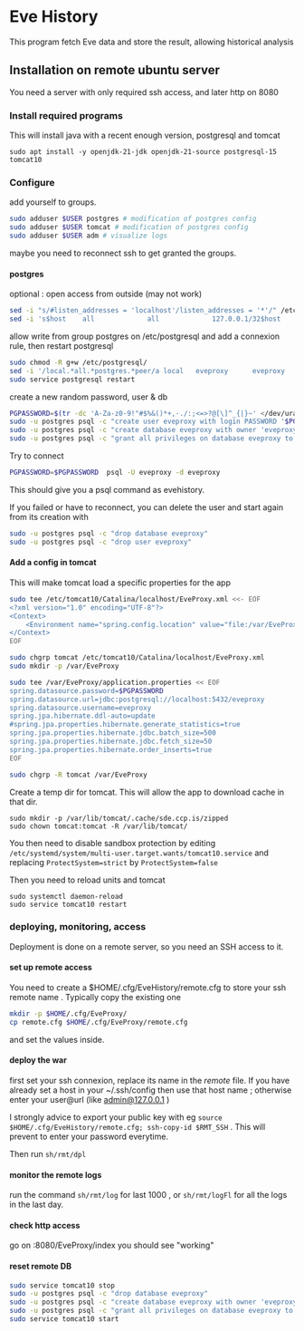 # Eve History

This program fetch Eve data and store the result, allowing historical analysis

## Installation on remote ubuntu server

You need a server with only required ssh access, and later http on 8080

### Install required programs

This will install java with a recent enough version, postgresql and tomcat

`sudo apt install -y openjdk-21-jdk openjdk-21-source postgresql-15 tomcat10`

### Configure

add yourself to groups.

```bash
sudo adduser $USER postgres # modification of postgres config
sudo adduser $USER tomcat # modification of postgres config
sudo adduser $USER adm # visualize logs
```

maybe you need to reconnect ssh to get granted the groups.

#### postgres

optional : open access from outside (may not work)

```bash
sed -i "s/#listen_addresses = 'localhost'/listen_addresses = '*'/" /etc/postgresql/15/main/postgresql.conf
sed -i 's$host    all             all             127.0.0.1/32$host    all             all             0.0.0.0/0$' /etc/postgresql/15/main/pg_hba.conf
```

allow write from group postgres on /etc/postgresql and add a connexion rule, then restart postgresql

```bash
sudo chmod -R g+w /etc/postgresql/
sed -i '/local.*all.*postgres.*peer/a local   eveproxy      eveproxy                              scram-sha-256' /etc/postgresql/15/main/pg_hba.conf
sudo service postgresql restart
```

create a new random password, user & db

```bash
PGPASSWORD=$(tr -dc 'A-Za-z0-9!"#$%&()*+,-./:;<=>?@[\]^_{|}~' </dev/urandom | head -c 32  ; echo)
sudo -u postgres psql -c "create user eveproxy with login PASSWORD '$PGPASSWORD';"
sudo -u postgres psql -c "create database eveproxy with owner 'eveproxy' encoding 'utf8';"
sudo -u postgres psql -c "grant all privileges on database eveproxy to eveproxy;"
```


Try to connect

```bash
PGPASSWORD=$PGPASSWORD  psql -U eveproxy -d eveproxy
```

This should give you a psql command as evehistory.

If you failed or have to reconnect, you can delete the user and start again from its creation with

```bash
sudo -u postgres psql -c "drop database eveproxy"
sudo -u postgres psql -c "drop user eveproxy"
```

#### Add a config in tomcat


This will make tomcat load a specific properties for the app

``` bash
sudo tee /etc/tomcat10/Catalina/localhost/EveProxy.xml <<- EOF
<?xml version="1.0" encoding="UTF-8"?>
<Context>
    <Environment name="spring.config.location" value="file:/var/EveProxy/" type="java.lang.String"/>
</Context>
EOF

sudo chgrp tomcat /etc/tomcat10/Catalina/localhost/EveProxy.xml
sudo mkdir -p /var/EveProxy

sudo tee /var/EveProxy/application.properties << EOF
spring.datasource.password=$PGPASSWORD
spring.datasource.url=jdbc:postgresql://localhost:5432/eveproxy
spring.datasource.username=eveproxy
spring.jpa.hibernate.ddl-auto=update
#spring.jpa.properties.hibernate.generate_statistics=true
spring.jpa.properties.hibernate.jdbc.batch_size=500
spring.jpa.properties.hibernate.jdbc.fetch_size=50
spring.jpa.properties.hibernate.order_inserts=true
EOF

sudo chgrp -R tomcat /var/EveProxy
```

Create a temp dir for tomcat. This will allow the app to download cache in that dir.

```
sudo mkdir -p /var/lib/tomcat/.cache/sde.ccp.is/zipped
sudo chown tomcat:tomcat -R /var/lib/tomcat/
```

You then need to disable sandbox protection by editing `/etc/systemd/system/multi-user.target.wants/tomcat10.service` and replacing `ProtectSystem=strict` by `ProtectSystem=false`

Then you need to reload units and tomcat

```
sudo systemctl daemon-reload
sudo service tomcat10 restart
```


### deploying, monitoring, access

Deployment is done on a remote server, so you need an SSH access to it.

#### set up remote access

You need to create a $HOME/.cfg/EveHistory/remote.cfg to store your ssh remote name . Typically copy the existing one 

``` bash
mkdir -p $HOME/.cfg/EveProxy/
cp remote.cfg $HOME/.cfg/EveProxy/remote.cfg
```

and set the values inside.

#### deploy the war

first set your ssh connexion, replace its name in the *remote* file. If you have already set a host in your ~/.ssh/config then use that host name ; otherwise enter your user@url (like admin@127.0.0.1 )

I strongly advice to export your public key with eg `source $HOME/.cfg/EveHistory/remote.cfg; ssh-copy-id $RMT_SSH` . This will prevent to enter your password everytime.

Then run `sh/rmt/dpl`

#### monitor the remote logs

run the command `sh/rmt/log` for last 1000 , or `sh/rmt/logFl` for all the logs in the last day.


#### check http access

go on <yourserveraddress>:8080/EveProxy/index
you should see "working"

#### reset remote DB

```bash
sudo service tomcat10 stop
sudo -u postgres psql -c "drop database eveproxy"
sudo -u postgres psql -c "create database eveproxy with owner 'eveproxy' encoding 'utf8';"
sudo -u postgres psql -c "grant all privileges on database eveproxy to eveproxy;"
sudo service tomcat10 start
```

